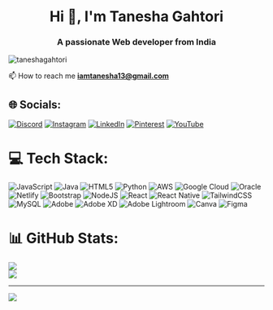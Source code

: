 

<h1 align="center">Hi 👋, I'm Tanesha Gahtori</h1>
<h3 align="center">A passionate Web developer from India</h3>


<p align="left"> <img src="https://komarev.com/ghpvc/?username=taneshagahtori&label=Profile%20views&color=0e75b6&style=flat" alt="taneshagahtori" /> </p>

 📫 How to reach me **iamtanesha13@gmail.com**

## 🌐 Socials:
[![Discord](https://img.shields.io/badge/Discord-%237289DA.svg?logo=discord&logoColor=white)](https://discord.gg/tangent9516) [![Instagram](https://img.shields.io/badge/Instagram-%23E4405F.svg?logo=Instagram&logoColor=white)](https://instagram.com/tg_creativeshow) [![LinkedIn](https://img.shields.io/badge/LinkedIn-%230077B5.svg?logo=linkedin&logoColor=white)](https://linkedin.com/in/tanesha-gahtori) [![Pinterest](https://img.shields.io/badge/Pinterest-%23E60023.svg?logo=Pinterest&logoColor=white)](https://pinterest.com/iamtanesha13) [![YouTube](https://img.shields.io/badge/YouTube-%23FF0000.svg?logo=YouTube&logoColor=white)](https://youtube.com/@tashu1226) 

# 💻 Tech Stack:
![JavaScript](https://img.shields.io/badge/javascript-%23323330.svg?style=for-the-badge&logo=javascript&logoColor=%23F7DF1E) ![Java](https://img.shields.io/badge/java-%23ED8B00.svg?style=for-the-badge&logo=openjdk&logoColor=white) ![HTML5](https://img.shields.io/badge/html5-%23E34F26.svg?style=for-the-badge&logo=html5&logoColor=white) ![Python](https://img.shields.io/badge/python-3670A0?style=for-the-badge&logo=python&logoColor=ffdd54) ![AWS](https://img.shields.io/badge/AWS-%23FF9900.svg?style=for-the-badge&logo=amazon-aws&logoColor=white) ![Google Cloud](https://img.shields.io/badge/GoogleCloud-%234285F4.svg?style=for-the-badge&logo=google-cloud&logoColor=white) ![Oracle](https://img.shields.io/badge/Oracle-F80000?style=for-the-badge&logo=oracle&logoColor=white) ![Netlify](https://img.shields.io/badge/netlify-%23000000.svg?style=for-the-badge&logo=netlify&logoColor=#00C7B7) ![Bootstrap](https://img.shields.io/badge/bootstrap-%238511FA.svg?style=for-the-badge&logo=bootstrap&logoColor=white) ![NodeJS](https://img.shields.io/badge/node.js-6DA55F?style=for-the-badge&logo=node.js&logoColor=white) ![React](https://img.shields.io/badge/react-%2320232a.svg?style=for-the-badge&logo=react&logoColor=%2361DAFB) ![React Native](https://img.shields.io/badge/react_native-%2320232a.svg?style=for-the-badge&logo=react&logoColor=%2361DAFB) ![TailwindCSS](https://img.shields.io/badge/tailwindcss-%2338B2AC.svg?style=for-the-badge&logo=tailwind-css&logoColor=white) ![MySQL](https://img.shields.io/badge/mysql-%2300000f.svg?style=for-the-badge&logo=mysql&logoColor=white) ![Adobe](https://img.shields.io/badge/adobe-%23FF0000.svg?style=for-the-badge&logo=adobe&logoColor=white) ![Adobe XD](https://img.shields.io/badge/Adobe%20XD-470137?style=for-the-badge&logo=Adobe%20XD&logoColor=#FF61F6) ![Adobe Lightroom](https://img.shields.io/badge/Adobe%20Lightroom-31A8FF.svg?style=for-the-badge&logo=Adobe%20Lightroom&logoColor=white) ![Canva](https://img.shields.io/badge/Canva-%2300C4CC.svg?style=for-the-badge&logo=Canva&logoColor=white) ![Figma](https://img.shields.io/badge/figma-%23F24E1E.svg?style=for-the-badge&logo=figma&logoColor=white)
# 📊 GitHub Stats:

![](https://github-readme-streak-stats.herokuapp.com/?user=taneshagahtori&theme=dark&hide_border=true)<br/>
![](https://github-readme-stats.vercel.app/api/top-langs/?username=taneshagahtori&theme=dark&hide_border=true&include_all_commits=true&count_private=true&layout=compact)

---
[![](https://visitcount.itsvg.in/api?id=taneshagahtori&icon=0&color=0)](https://visitcount.itsvg.in)

<!-- Proudly created with GPRM ( https://gprm.itsvg.in ) -->
